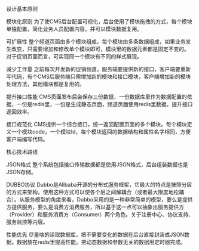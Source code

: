 设计基本原则

模块化原则 为了使CMS后台配置可视化，后台使用了模块拖拽的方式，每个模块单独配置，简化业务人员配置内容，并可以模块数据复用。

可扩展性 整个频道页面由多个模块组成，每个模块由多条数据组成，如果业务发生改变，只需要增加和修改单个模块即可，模块里的数据元素都是固定不变的。 对于促销页面而言，可实现同一个模块有不同的样式展现。

减少工作量 之前每次开发新的促销频道，服务端要提供新的接口，客户端要重新写代码，有个CMS后服务端只需增加新的模块和接口模块，客户端增加新的模块处理方法，其他模块都是复用的。

提升接口性能 CMS页面发布后会保存三份数据，一份数据库里作为数据配置的依据，一份是redis里，一份是生成静态页面，频道页面使用redis里数据，提升接口返回效率。

接口规范化 CMS提供一个综合接口，统一返回配置页面的多个模块。每个模块定义一个模块code，一个模块Id，每个模块返回的数据结构和属性名字相同，方便客户端编写代码。

核心技术路线

JSON格式 整个系统包括接口传输数据都是使用JSON格式，后台组装数据也是JSON存储。

DUBBO协议 Dubbo是Alibaba开源的分布式服务框架，它最大的特点是按照分层的方式来架构，使用这种方式可以使各个层之间解耦合（或者最大限度地松耦合）。从服务模型的角度来看，Dubbo采用的是一种非常简单的模型，要么是提供方提供服务，要么是消费方消费服务，所以基于这一点可以抽象出服务提供方（Provider）和服务消费方（Consumer）两个角色。关于注册中心、协议支持、服务监控等内容。

性能优先 尽量啥的读取数据库，把不需要变化的数据在后台直接封装成JSON数据。数据放在redis里提高性能。把动态数据和参数无关的数据用定时器完成。

